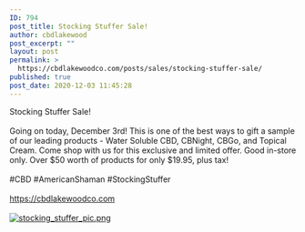 ```yaml
---
ID: 794
post_title: Stocking Stuffer Sale!
author: cbdlakewood
post_excerpt: ""
layout: post
permalink: >
  https://cbdlakewoodco.com/posts/sales/stocking-stuffer-sale/
published: true
post_date: 2020-12-03 11:45:28
---
```

<html><head></head><body>
Stocking Stuffer Sale!<br /><br />Going on today, December 3rd! This is one of the best ways to gift a sample of our leading products - Water Soluble CBD, CBNight, CBGo, and Topical Cream. Come shop with us for this exclusive and limited offer. Good in-store only. Over $50 worth of products for only $19.95, plus tax!<br /><br />#CBD #AmericanShaman #StockingStuffer <br /><br /><a href="https://cbdlakewoodco.com">https://cbdlakewoodco.com</a><span> </span>
</body>
</html><br/><br/><a href="https://cbdlakewoodco.com/wp-content/uploads/2020/12/1607021040741.png"  title="stocking_stuffer_pic.png" ><img src="https://cbdlakewoodco.com/wp-content/uploads/2020/12/1607021040741.png" alt="stocking_stuffer_pic.png" title="stocking_stuffer_pic.png" /></a>